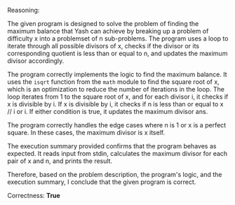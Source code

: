 Reasoning:

The given program is designed to solve the problem of finding the maximum balance that Yash can achieve by breaking up a problem of difficulty x into a problemset of n sub-problems. The program uses a loop to iterate through all possible divisors of x, checks if the divisor or its corresponding quotient is less than or equal to n, and updates the maximum divisor accordingly.

The program correctly implements the logic to find the maximum balance. It uses the `isqrt` function from the `math` module to find the square root of x, which is an optimization to reduce the number of iterations in the loop. The loop iterates from 1 to the square root of x, and for each divisor i, it checks if x is divisible by i. If x is divisible by i, it checks if n is less than or equal to x // i or i. If either condition is true, it updates the maximum divisor ans.

The program correctly handles the edge cases where n is 1 or x is a perfect square. In these cases, the maximum divisor is x itself.

The execution summary provided confirms that the program behaves as expected. It reads input from stdin, calculates the maximum divisor for each pair of x and n, and prints the result.

Therefore, based on the problem description, the program's logic, and the execution summary, I conclude that the given program is correct.

Correctness: **True**